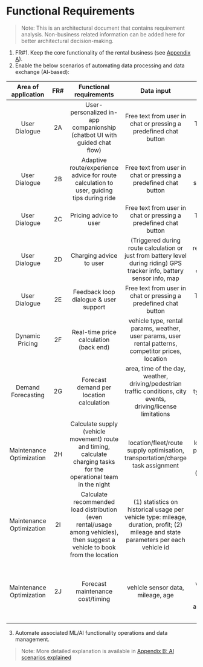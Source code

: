 # Functional Requirements

> Note: This is an architectural document that contains requirement analysis. Non-business related information can be added here for better architectural decision-making.
1. FR#1. Keep the core functionality of the rental business (see [Appendix A](Appendix%20A%3A%20Core%20functionality.md)).
2. Enable the below scenarios of automating data processing and data exchange (AI-based):

|   Area of application    | FR# |                                                   Functional requirements                                                    |                                                              Data input                                                              |                                                  Data output                                                   |       Tech Choice        |                                                           Comments                                                           | 
|:------------------------:|:---:|:----------------------------------------------------------------------------------------------------------------------------:|:------------------------------------------------------------------------------------------------------------------------------------:|:--------------------------------------------------------------------------------------------------------------:|:------------------------:|:----------------------------------------------------------------------------------------------------------------------------:|
|      User Dialogue       | 2A  |                          User-personalized in-app companionship (chatbot UI with guided chat flow)                           |                                   Free text from user in chat or pressing a predefined chat button                                   |                                            Text/link answer in chat                                            | Hybrid (GenAI, ML, Code) |                     Risk of overspending by using GenAI. We will only use for non-predefined questions.                      |
|      User Dialogue       | 2B  |                   Adaptive route/experience advice for route calculation to user, guiding tips during ride                   |                                   Free text from user in chat or pressing a predefined chat button                                   |                 start point, destination, weather, sightseeing, user patterns, duration, price                 |        GenAI, MCP        |                                     Optional functionality, only if user wants a route.                                      | 
|      User Dialogue       | 2C  |                                                    Pricing advice to user                                                    |                                   Free text from user in chat or pressing a predefined chat button                                   |                                            Text/link answer in chat                                            |           Code           |                                            Based on Dynamic Pricing functionality                                            |
|      User Dialogue       | 2D  |                                                   Charging advice to user                                                    |       (Triggered during route calculation or just from battery level during riding) GPS tracker info, battery sensor info, map       |                  Text recommendation: change route, park or charge on a suggested location(s)                  |         Code, ML         |                         ML only for charging locations & their availability, and traffic conditions                          |
|      User Dialogue       | 2E  |                                            Feedback loop dialogue & user support                                             |                                   Free text from user in chat or pressing a predefined chat button                                   |                                            Text/link answer in chat                                            |         Code, ML         |                                                    Many predefined F.A.Q.                                                    |
|     Dynamic Pricing      | 2F  |                                            Real-time price calculation (back end)                                            |                 vehicle type, rental params, weather, user params, user rental patterns, competitor prices, location                 |                                                pricing options                                                 | Hybrid (GenAI, ML, Code) |                                Dynamic input and changing user patterns and competitor prices                                |
|    Demand Forecasting    | 2G  |                                           Forecast demand per location calculation                                           |           area, time of the day, weather, driving/pedestrian traffic conditions, city events, driving/license limitations            |                                   area, vehicle type, count, from ts, to ts                                    |            ML            |                                                                                                                              |
| Maintenance Optimization | 2H  |     Calculate supply (vehicle movement) route and timing, calculate charging tasks for the operational team in the night     |                           location/fleet/route supply optimisation, transportation/charge task assignment                            | vehicle id, location from, location to, route params, deadline ts, charging needed (Boolean), team id assigned |          Hybrid          |                                                                                                                              |
| Maintenance Optimization | 2I  | Calculate recommended load distribution (even rental/usage among vehicles), then suggest a vehicle to book from the location | (1) statistics on historical usage per vehicle type: mileage, duration, profit; (2) mileage and state parameters per each vehicle id |                                    vehicle type, vehicle id, reservation id                                    |       ML or GenAI        |                     The more own statistics we have, the more precise we can calculate per the business                      |
| Maintenance Optimization | 2J  |                                               Forecast maintenance cost/timing                                               |                                                  vehicle sensor data, mileage, age                                                   |                   vehicle type, vehicle id, date, maintenance service type, approximate cost                   |          GenAI           | We need recent maintenance standards/pricing data per each vehicle model as well as a price for specific vehicle error codes |

3. Automate associated ML/AI functionality operations and data management.

> Note: More detailed explanation is available in [Appendix B: AI scenarios explained](Appendix%20B%3A%20AI%20scenarios%20explained.md)





